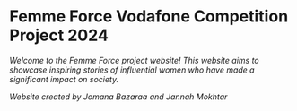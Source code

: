 # Femme Force Vodafone Competition Project 2024
*Welcome to the Femme Force project website! This website aims to showcase inspiring stories of influential women who have made a significant impact on society.*

*Website created by Jomana Bazaraa and Jannah Mokhtar*
